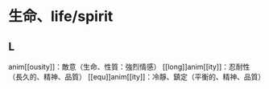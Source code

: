 
# 生命、life/spirit
## L
anim[[ousity]]：敵意（生命、性質：強烈情感）
[[long]]anim[[ity]]：忍耐性（長久的、精神、品質）
[[equ]]anim[[ity]]：冷靜、鎮定（平衡的、精神、品質）